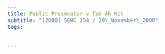 ```yaml
---
title: Public Prosecutor v Tan Ah Kit 
subtitle: "[2000] SGHC 254 / 28\_November\_2000"
tags:


---
```


